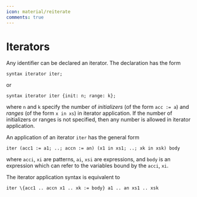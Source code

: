 ```yaml
---
icon: material/reiterate
comments: true
---
```


# Iterators

Any identifier can be declared an iterator. The declaration has the form

```juvix
syntax iterator iter;
```

or

```juvix
syntax iterator iter {init: n; range: k};
```

where `n` and `k` specify the number of *initializers* (of the form `acc := a`) and *ranges* (of the form `x in xs`) in iterator application. If the number of initializers or ranges is not specified, then any number is allowed in iterator application.

An application of an iterator `iter` has the general form

```juvix
iter (acc1 := a1; ..; accn := an) (x1 in xs1; ..; xk in xsk) body
```

where `acci`, `xi` are patterns, `ai`, `xsi` are expressions, and `body` is an expression which can refer to the variables bound by the `acci`, `xi`.

The iterator application syntax is equivalent to

```juvix
iter \{acc1 .. accn x1 .. xk := body} a1 .. an xs1 .. xsk
```
